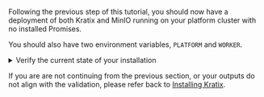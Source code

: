 Following the previous step of this tutorial, you should now
have a deployment of both Kratix and MinIO running on your platform cluster
with no installed Promises.

You should also have two environment variables, `PLATFORM` and `WORKER`.

<details>
   <summary>Verify the current state of your installation</summary>
Run:

```bash
kubectl --context $PLATFORM get deployments --namespace kratix-platform-system
```

The above command will give an output similar to:

```shell-session
NAME                                 READY   UP-TO-DATE   AVAILABLE   AGE
kratix-platform-controller-manager   1/1     1            1           1h
minio                                1/1     1            1           1h
```

You should also have a State Store created and configured to point to the
`kratix` bucket on MinIO. Verify the `bucketstatestores`:

```bash
kubectl --context $PLATFORM get bucketstatestores.platform.kratix.io
```

The above command will give an output similar to:
```shell-session
NAME          AGE
minio-store   1h
```

Verify there are no existing Promises:
```bash
kubectl --context $PLATFORM get promises
```

Verify your cluster environment variables are set:
```bash
env | grep 'PLATFORM\|WORKER'
```

which should result in:
```shell-session
WORKER=kind-worker
PLATFORM=kind-platform
```

</details>

If you are are not continuing from the previous section, or your outputs do not align with the validation, please refer back to
[Installing Kratix](installing-kratix).
